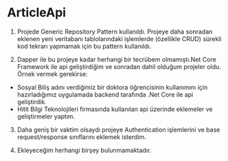 # ArticleApi

1) Projede Generic Repository Pattern kullanıldı. Projeye daha sonradan eklenen yeni veritabanı tablolarındaki işlemlerde (özellikle CRUD) sürekli kod tekrarı yapmamak için bu pattern kullanıldı.

2) Dapper ile bu projeye kadar herhangi bir tecrübem olmamıştı.Net Core Framework ile api geliştirdiğim ve sonradan dahil olduğum projeler oldu. Örnek vermek gerekirse:
- Sosyal Biliş adını verdiğimiz bir doktora öğrencisinin kullanımını için hazırladığımız uygulamada backend tarafında .Net Core ile api geliştirdik.
- Hitit Bilgi Teknolojileri firmasında kullanılan api üzerinde eklemeler ve geliştirmeler yaptım.

3) Daha geniş bir vaktim olsaydı projeye Authentication işlemlerini ve base request/response sınıflarını eklemek isterdim. 

4) Ekleyeceğim herhangi birşey bulunmamaktadır.

